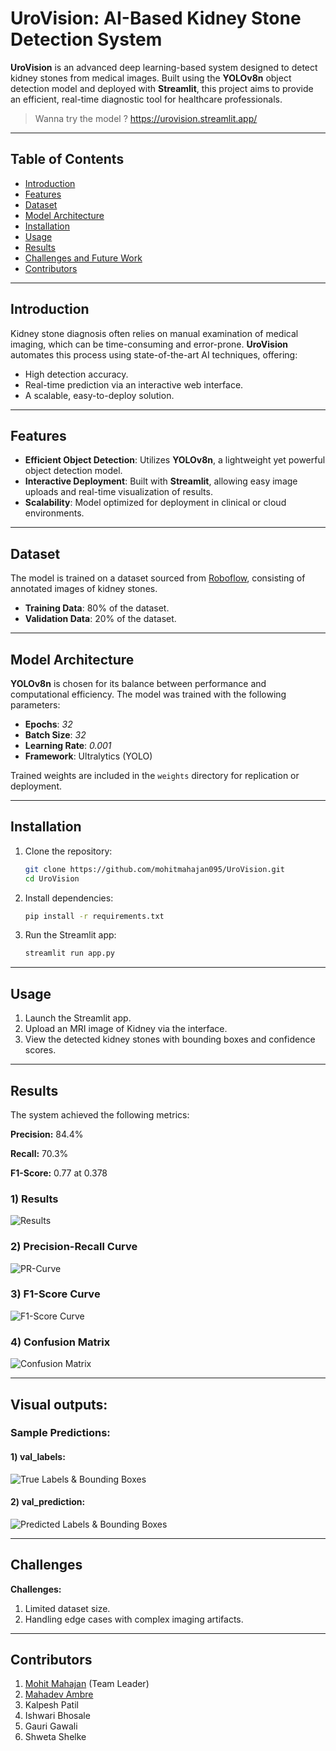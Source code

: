 # UroVision: AI-Based Kidney Stone Detection System  

**UroVision** is an advanced deep learning-based system designed to detect kidney stones from medical images. Built using the **YOLOv8n** object detection model and deployed with **Streamlit**, this project aims to provide an efficient, real-time diagnostic tool for healthcare professionals.

> Wanna try the model ?
> https://urovision.streamlit.app/
---

## Table of Contents  
- [Introduction](#introduction)  
- [Features](#features)  
- [Dataset](#dataset)  
- [Model Architecture](#model-architecture)  
- [Installation](#installation)  
- [Usage](#usage)  
- [Results](#results)  
- [Challenges and Future Work](#challenges-and-future-work)  
- [Contributors](#contributors)  

---

## Introduction  
Kidney stone diagnosis often relies on manual examination of medical imaging, which can be time-consuming and error-prone. **UroVision** automates this process using state-of-the-art AI techniques, offering:  
- High detection accuracy.  
- Real-time prediction via an interactive web interface.  
- A scalable, easy-to-deploy solution.

---

## Features  
- **Efficient Object Detection**: Utilizes **YOLOv8n**, a lightweight yet powerful object detection model.  
- **Interactive Deployment**: Built with **Streamlit**, allowing easy image uploads and real-time visualization of results.  
- **Scalability**: Model optimized for deployment in clinical or cloud environments.

---

## Dataset  
The model is trained on a dataset sourced from [Roboflow](https://universe.roboflow.com/forsuccess/kidneydetection-k9dju), consisting of annotated images of kidney stones.  
- **Training Data**: 80% of the dataset.  
- **Validation Data**: 20% of the dataset.

---

## Model Architecture  
**YOLOv8n** is chosen for its balance between performance and computational efficiency. The model was trained with the following parameters:  
- **Epochs**: *32*  
- **Batch Size**: *32*  
- **Learning Rate**: *0.001*  
- **Framework**: Ultralytics (YOLO)  

Trained weights are included in the `weights` directory for replication or deployment.

---

## Installation  
1. Clone the repository:  
   ```bash
   git clone https://github.com/mohitmahajan095/UroVision.git
   cd UroVision
   
2. Install dependencies:
   ```bash
   pip install -r requirements.txt

3. Run the Streamlit app:
   ```bash
   streamlit run app.py

---

## Usage
1. Launch the Streamlit app.
2. Upload an MRI image of Kidney via the interface.
3. View the detected kidney stones with bounding boxes and confidence scores.

---

## Results
The system achieved the following metrics:

**Precision:** 84.4%

**Recall:** 70.3%

**F1-Score:** 0.77 at 0.378

### 1) Results
![Results](https://github.com/mohitmahajan095/UroVision_-Kidney_Stone_Dection_System-/blob/main/Model/results.png?raw=true)

### 2) Precision-Recall Curve
![PR-Curve](https://github.com/mohitmahajan095/UroVision_-Kidney_Stone_Dection_System-/blob/main/Model/PR_curve.png?raw=true)

### 3) F1-Score Curve
![F1-Score Curve](https://github.com/mohitmahajan095/UroVision_-Kidney_Stone_Dection_System-/blob/main/Model/F1_curve.png?raw=true)

### 4) Confusion Matrix
![Confusion Matrix](https://github.com/mohitmahajan095/UroVision_-Kidney_Stone_Dection_System-/blob/main/Model/confusion_matrix.png?raw=true)

---

## Visual outputs:

### Sample Predictions:
   #### 1) val_labels:
   ![True Labels & Bounding Boxes](https://github.com/mohitmahajan095/UroVision_-Kidney_Stone_Dection_System-/blob/main/Model/val_batch1_labels.jpg?raw=true)
   
   #### 2) val_prediction:
   ![Predicted Labels & Bounding Boxes](https://github.com/mohitmahajan095/UroVision_-Kidney_Stone_Dection_System-/blob/main/Model/val_batch1_pred.jpg?raw=true)

---

## Challenges
**Challenges:**
1. Limited dataset size.
2. Handling edge cases with complex imaging artifacts.

---

## Contributors
1. [Mohit Mahajan](https://github.com/mohitmahajan095) (Team Leader)
2. [Mahadev Ambre](https://github.com/MahadevAmbre)
3. Kalpesh Patil
4. Ishwari Bhosale
5. Gauri Gawali
6. Shweta Shelke
